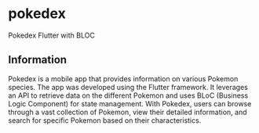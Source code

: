 # pokedex

Pokedex Flutter with BLOC

## Information

Pokedex is a mobile app that provides information on various Pokemon species. The app was developed using the Flutter framework. It leverages an API to retrieve data on the different Pokemon and uses BLoC (Business Logic Component) for state management. With Pokedex, users can browse through a vast collection of Pokemon, view their detailed information, and search for specific Pokemon based on their characteristics.

